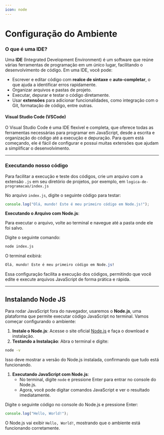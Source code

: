 ```yaml
---
icon: node
---
```


# Configuração do Ambiente

### **O que é uma IDE?**

Uma **IDE** (Integrated Development Environment) é um software que reúne várias ferramentas de programação em um único lugar, facilitando o desenvolvimento de código. Em uma IDE, você pode:

* Escrever e editar código com **realce de sintaxe** e **auto-completar**, o que ajuda a identificar erros rapidamente.
* Organizar arquivos e pastas de projeto.
* Executar, depurar e testar o código diretamente.
* Usar **extensões** para adicionar funcionalidades, como integração com o Git, formatação de código, entre outras.

#### Visual Studio Code (VSCode)

O Visual Studio Code é uma IDE flexível e completa, que oferece todas as ferramentas necessárias para programar em JavaScript, desde a escrita e organização do código até a execução e depuração. Para quem está começando, ele é fácil de configurar e possui muitas extensões que ajudam a simplificar o desenvolvimento.

***

### **Executando** nosso código

Para facilitar a execução e teste dos códigos, crie um arquivo com a extensão `.js` em seu diretório de projetos, por exemplo, em `logica-de-programacao/index.js`

No arquivo `index.js`, digite o seguinte código para testar:

```javascript
console.log("Olá, mundo! Este é meu primeiro código em Node.js!");
```

**Executando o Arquivo com Node.js**:

Para executar o arquivo, volte ao terminal e navegue até a pasta onde ele foi salvo.

Digite o seguinte comando:

```bash
node index.js
```

O terminal exibirá:

```css
Olá, mundo! Este é meu primeiro código em Node.js!
```

Essa configuração facilita a execução dos códigos, permitindo que você edite e execute arquivos JavaScript de forma prática e rápida.

***

## Instalando Node JS

Para rodar JavaScript fora do navegador, usaremos o **Node.js**, uma plataforma que permite executar código JavaScript no terminal. Vamos começar configurando o ambiente:

1. **Instale o Node.js**: Acesse o site oficial [Node.js](https://nodejs.org/) e faça o download e instalação.
2. **Testando a Instalação**: Abra o terminal e digite:

```bash
node -v
```

Isso deve mostrar a versão do Node.js instalada, confirmando que tudo está funcionando.

1. **Executando JavaScript com Node.js**:
   * No terminal, digite `node` e pressione Enter para entrar no console do Node.js.
   * Agora, você pode digitar comandos JavaScript e ver o resultado imediatamente.

Digite o seguinte código no console do Node.js e pressione Enter:

```javascript
console.log("Hello, World!");
```

O Node.js vai exibir `Hello, World!`, mostrando que o ambiente está funcionando corretamente.
